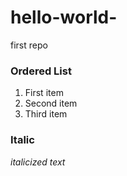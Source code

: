 # hello-world-
first repo
### Ordered List

1. First item
2. Second item
3. Third item
### Italic

*italicized text*
